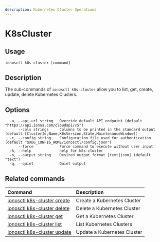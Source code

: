 ```yaml
---
description: Kubernetes Cluster Operations
---
```


# K8sCluster

## Usage

```text
ionosctl k8s-cluster [command]
```

## Description

The sub-commands of `ionosctl k8s-cluster` allow you to list, get, create, update, delete Kubernetes Clusters.

## Options

```text
  -u, --api-url string   Override default API endpoint (default "https://api.ionos.com/cloudapi/v5")
      --cols strings     Columns to be printed in the standard output (default [ClusterId,Name,K8sVersion,State,MaintenanceWindow])
  -c, --config string    Configuration file used for authentication (default "$XDG_CONFIG_HOME/ionosctl/config.json")
      --force            Force command to execute without user input
  -h, --help             help for k8s-cluster
  -o, --output string    Desired output format [text|json] (default "text")
  -q, --quiet            Quiet output
```

## Related commands

| Command | Description |
| :--- | :--- |
| [ionosctl k8s-cluster create](create.md) | Create a Kubernetes Cluster |
| [ionosctl k8s-cluster delete](delete.md) | Delete a Kubernetes Cluster |
| [ionosctl k8s-cluster get](get.md) | Get a Kubernetes Cluster |
| [ionosctl k8s-cluster list](list.md) | List Kubernetes Clusters |
| [ionosctl k8s-cluster update](update.md) | Update a Kubernetes Cluster |

